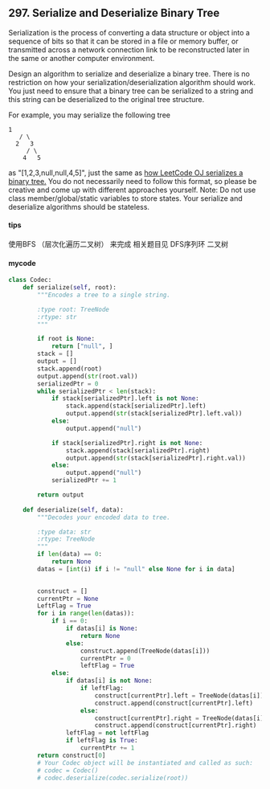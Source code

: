 ## 297. Serialize and Deserialize Binary Tree

Serialization is the process of converting a data structure or object into a sequence of bits so that it can be stored in a file or memory buffer, or transmitted across a network connection link to be reconstructed later in the same or another computer environment.

Design an algorithm to serialize and deserialize a binary tree. There is no restriction on how your serialization/deserialization algorithm should work. You just need to ensure that a binary tree can be serialized to a string and this string can be deserialized to the original tree structure.

For example, you may serialize the following tree


```
1
   / \
  2   3
     / \
    4   5
```

as "[1,2,3,null,null,4,5]", just the same as 
[how LeetCode OJ serializes a binary tree.](https://leetcode.com/faq/#binary-tree)
You do not necessarily need to follow this format, so please be creative and come up with different approaches yourself.
Note: Do not use class member/global/static variables to store states. Your serialize and deserialize algorithms should be stateless.
#### tips
使用BFS （层次化遍历二叉树） 来完成
相关题目见 DFS序列环 二叉树

#### mycode
```Python
class Codec:
    def serialize(self, root):
        """Encodes a tree to a single string.

        :type root: TreeNode
        :rtype: str
        """

        if root is None:
            return ["null", ]
        stack = []
        output = []
        stack.append(root)
        output.append(str(root.val))
        serializedPtr = 0
        while serializedPtr < len(stack):
            if stack[serializedPtr].left is not None:
                stack.append(stack[serializedPtr].left)
                output.append(str(stack[serializedPtr].left.val))
            else:
                output.append("null")

            if stack[serializedPtr].right is not None:
                stack.append(stack[serializedPtr].right)
                output.append(str(stack[serializedPtr].right.val))
            else:
                output.append("null")
            serializedPtr += 1

        return output
        
    def deserialize(self, data):
        """Decodes your encoded data to tree.

        :type data: str
        :rtype: TreeNode
        """
        if len(data) == 0:
            return None
        datas = [int(i) if i != "null" else None for i in data]

        
        construct = []
        currentPtr = None
        LeftFlag = True
        for i in range(len(datas)):
            if i == 0:
                if datas[i] is None:
                    return None
                else:
                    construct.append(TreeNode(datas[i]))
                    currentPtr = 0
                    leftFlag = True
            else:
                if datas[i] is not None:
                    if leftFlag:
                        construct[currentPtr].left = TreeNode(datas[i])
                        construct.append(construct[currentPtr].left)
                    else:
                        construct[currentPtr].right = TreeNode(datas[i])
                        construct.append(construct[currentPtr].right)
                leftFlag = not leftFlag
                if leftFlag is True:
                    currentPtr += 1
        return construct[0]
        # Your Codec object will be instantiated and called as such:
        # codec = Codec()
        # codec.deserialize(codec.serialize(root))
```
